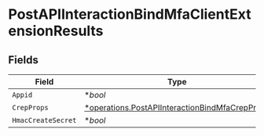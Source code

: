 # PostAPIInteractionBindMfaClientExtensionResults


## Fields

| Field                                                                                                           | Type                                                                                                            | Required                                                                                                        | Description                                                                                                     |
| --------------------------------------------------------------------------------------------------------------- | --------------------------------------------------------------------------------------------------------------- | --------------------------------------------------------------------------------------------------------------- | --------------------------------------------------------------------------------------------------------------- |
| `Appid`                                                                                                         | **bool*                                                                                                         | :heavy_minus_sign:                                                                                              | N/A                                                                                                             |
| `CrepProps`                                                                                                     | [*operations.PostAPIInteractionBindMfaCrepProps](../../models/operations/postapiinteractionbindmfacrepprops.md) | :heavy_minus_sign:                                                                                              | N/A                                                                                                             |
| `HmacCreateSecret`                                                                                              | **bool*                                                                                                         | :heavy_minus_sign:                                                                                              | N/A                                                                                                             |